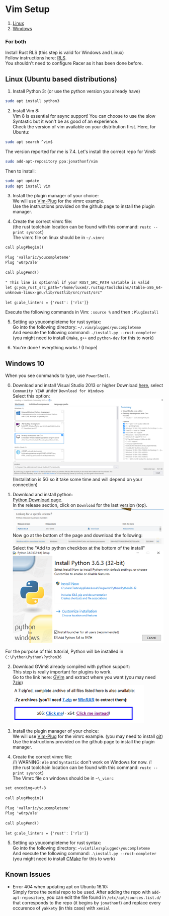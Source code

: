 # Vim Setup

1. [Linux](#linux-ubuntu-based-distributions)
2. [Windows](#windows-10)  
  
### For both
Install Rust RLS (this step is valid for Windows and Linux)  
Follow instructions here: [RLS](https://github.com/rust-lang-nursery/rls#setup).  
You shouldn't need to configure Racer as it has been done before.

## Linux (Ubuntu based distributions)

1. Install Python 3: (or use the python version you already have)  
```sh
sudo apt install python3
```

2. Install Vim 8:  
Vim 8 is essential for async support! You can choose to use the slow Syntastic but it won't be as good of an experience.  
Check the version of vim available on your distribution first. Here, for Ubuntu:  
```sh
sudo apt search ^vim$
```
The version reported for me is 7.4. Let's install the correct repo for Vim8:  
```sh
sudo add-apt-repository ppa:jonathonf/vim
```

Then to install:  
```sh
sudo apt update
sudo apt install vim
```

3. Install the plugin manager of your choice:  
We will use [Vim-Plug](https://github.com/junegunn/vim-plug) for the vimrc example.  
Use the instructions provided on the github page to install the plugin manager.  

4. Create the correct vimrc file:  
(the rust toolchain location can be found with this command: `rustc --print sysroot`)  
The vimrc file on linux should be in `~/.vimrc`
```vim
call plug#begin()

Plug 'valloric/youcompleteme'
Plug 'w0rp/ale'

call plug#end()

" This line is optionnal if your RUST_SRC_PATH variable is valid
let g:ycm_rust_src_path="/home/luxed/.rustup/toolchains/stable-x86_64-unknown-linux-gnu/lib/rustlib/src/rust/src"

let g:ale_linters = {'rust': ['rls']}
```

Execute the following commands in Vim: `:source %` and then `:PlugInstall`

5. Setting up youcompleteme for rust syntax:  
Go into the following directory: `~/.vim/plugged/youcompleteme`  
And execute the following command: `./install.py --rust-completer` (you might need to install `CMake`, `g++` and `python-dev` for this to work)  

6. You're done ! everything works ! (I hope)

## Windows 10

When you see commands to type, use `PowerShell`.  

0. Download and install Visual Studio 2013 or higher
Download [here](https://www.visualstudio.com/), select `Community YEAR` under `Download for Windows`  
Select this option:  
![GVim00](images/GVim_00VisualStudio.PNG)  
(Installation is 5G so it take some time and will depend on your connection)

1. Download and install python:  
[Python Download page](https://www.python.org/downloads).  
In the release section, click on `Download` for the last version (top).  
![GVim0101](images/GVim_01Python_01Release.PNG)  
Now go at the bottom of the page and download the following:  
![Gvim0102](images/GVim_01Python_02Download.PNG)  
Select the "Add to python checkbox at the bottom of the install"  
![Gvim01](images/GVim_01Path.PNG)  

For the purpose of this tutorial, Python will be installed in `C:\Python\Python\Python36`  

2. Download GVim8 already compiled with python support:  
This step is really important for plugins to work.  
Go to the link here: [GVim](https://tuxproject.de/projects/vim/) and extract where you want (you may need [7zip](http://www.7-zip.org/))  
![GVim02](images/GVim_02Download.PNG)

3. Install the plugin manager of your choice:  
We will use [Vim-Plug](https://github.com/junegunn/vim-plug) for the vimrc example. (you may need to install [git](https://git-scm.com/download))  
Use the instructions provided on the github page to install the plugin manager.  

4. Create the correct vimrc file:  
/!\ WARNING: `Ale` and `Syntastic` don't work on Windows for now. /!\
(the rust toolchain location can be found with this command: `rustc --print sysroot`)  
The Vimrc file on windows should be in `~\_vimrc`
```vim
set encoding=utf-8

call plug#begin()

Plug 'valloric/youcompleteme'
Plug 'w0rp/ale'

call plug#end()

let g:ale_linters = {'rust': ['rls']}
```

5. Setting up youcompleteme for rust syntax:  
Go into the following directory: `~\vimfiles\plugged\youcompleteme`  
And execute the following command: `.\install.py --rust-completer` (you might need to install [CMake](https://cmake.org/download/) for this to work)  

## Known Issues
* Error 404 when updating apt on Ubuntu 16.10:  
Simply force the xenial repo to be used. After adding the repo with `add-apt-repository`, you can edit the file found in `/etc/apt/sources.list.d/` that corresponds to the repo (it begins by `jonathonf`) and replace every occurence of `yakkety` (in this case) with `xenial`
